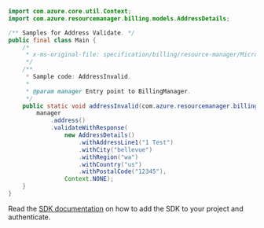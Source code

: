 ```java
import com.azure.core.util.Context;
import com.azure.resourcemanager.billing.models.AddressDetails;

/** Samples for Address Validate. */
public final class Main {
    /*
     * x-ms-original-file: specification/billing/resource-manager/Microsoft.Billing/stable/2020-05-01/examples/AddressInvalid.json
     */
    /**
     * Sample code: AddressInvalid.
     *
     * @param manager Entry point to BillingManager.
     */
    public static void addressInvalid(com.azure.resourcemanager.billing.BillingManager manager) {
        manager
            .address()
            .validateWithResponse(
                new AddressDetails()
                    .withAddressLine1("1 Test")
                    .withCity("bellevue")
                    .withRegion("wa")
                    .withCountry("us")
                    .withPostalCode("12345"),
                Context.NONE);
    }
}
```

Read the [SDK documentation](https://github.com/Azure/azure-sdk-for-java/blob/azure-resourcemanager-billing_1.0.0-beta.2/sdk/billing/azure-resourcemanager-billing/README.md) on how to add the SDK to your project and authenticate.
